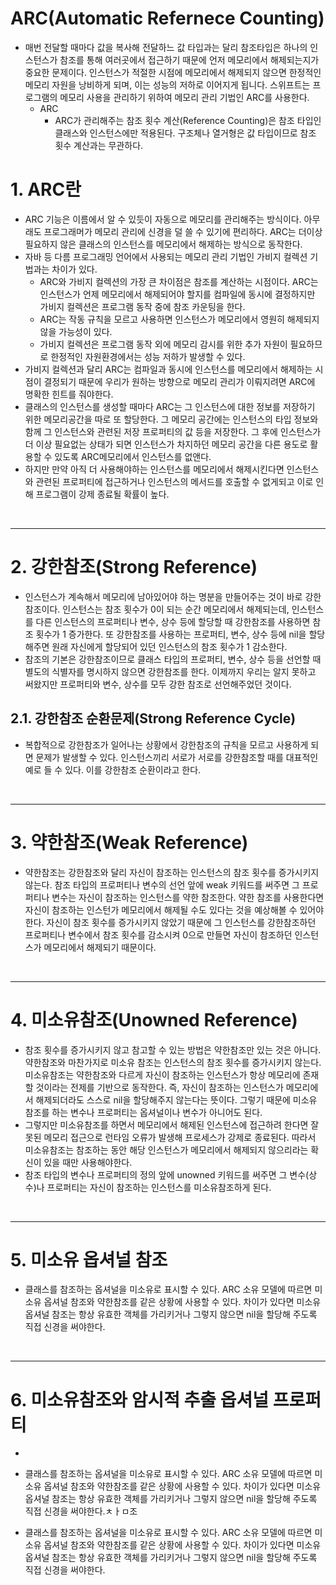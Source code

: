 # ARC(Automatic Refernece Counting)
- 매번 전달할 때마다 값을 복사해 전달하느 값 타입과는 달리 참조타입은 하나의 인스턴스가 참조를 통해 여러곳에서 접근하기 때문에 언저 메모리에서 해제되는지가 중요한 문제이다. 인스턴스가 적절한 시점에 메모리에서 해제되지 않으면 한정적인 메모리 자원을 낭비하게 되며, 이는 성능의 저하로 이어지게 됩니다. 스위프트는 프로그램의 메모리 사용을 관리하기 위하여 메모리 관리 기법인 ARC를 사용한다.
  - ARC
    - ARC가 관리해주는 참조 횟수 계산(Reference Counting)은 참조 타입인 클래스와 인스턴스에만 적용된다. 구조체나 열거형은 값 타입이므로 참조 횟수 계산과는 무관하다.

# 1. ARC란
- ARC 기능은 이름에서 알 수 있듯이 자동으로 메모리를 관리해주는 방식이다. 아무래도 프로그래머가 메모리 관리에 신경을 덜 쓸 수 있기에 편리하다. ARC는 더이상 필요하지 않은 클래스의 인스턴스를 메모리에서 해제하는 방식으로 동작한다.
- 자바 등 다름 프로그래밍 언어에서 사용되는 메모리 관리 기법인 가비지 컬렉션 기법과는 차이가 있다.
  - ARC와 가비지 컬렉션의 가장 큰 차이점은 참조를 계산하는 시점이다. ARC는 인스턴스가 언제 메모리에서 해제되어야 할지를 컴파일에 동시에 결정하지만 가비지 컬렉션은 프로그램 동작 중에 참조 카운팅을 한다.
  - ARC는 작동 규칙을 모르고 사용하면 인스턴스가 메모리에서 영원히 해제되지 않을 가능성이 있다.
  - 가비지 컬렉션은 프로그램 동작 외에 메모리 감시를 위한 추가 자원이 필요하므로 한정적인 자원환경에서는 성능 저하가 발생할 수 있다.
- 가비지 컬렉션과 달리 ARC는 컴파일과 동시에 인스턴스를 메모리에서 해제하는 시점이 결정되기 때문에 우리가 원하는 방향으로 메모리 관리가 이뤄지려면 ARC에 명확한 힌트를 줘야한다.
- 클래스의 인스턴스를 생성할 때마다 ARC는 그 인스턴스에 대한 정보를 저장하기 위한 메모리공간을 따로 또 할당한다. 그 메모리 공간에는 인스턴스의 타입 정보와 함께 그 인스턴스와 관련된 저장 프로퍼티의 값 등을 저장한다. 그 후에 인스턴스가 더 이상 필요없는 상태가 되면 인스턴스가 차지하던 메모리 공간을 다른 용도로 활용할 수 있도록 ARC메모리에서 인스턴스를 없앤다. 
- 하지만 만약 아직 더 사용해야하는 인스턴스를 메모리에서 해제시킨다면 인스턴스와 관련된 프로퍼티에 접근하거나 인스턴스의 메서드를 호출할 수 없게되고 이로 인해 프로그램이 강제 종료될 확률이 높다.

<br/>

------------
# 2. 강한참조(Strong Reference)
- 인스턴스가 계속해서 메모리에 남아있어야 하는 명분을 만들어주는 것이 바로 강한참조이다. 인스턴스는 참조 횟수가 0이 되는 순간 메모리에서 해제되는데, 인스턴스를 다른 인스턴스의 프로퍼티나 변수, 상수 등에 할당할 때 강한참조를 사용하면 참조 횟수가 1 증가한다. 또 강한참조를 사용하는 프로퍼티, 변수, 상수 등에 nil을 할당해주면 원래 자신에게 할당되어 있던 인스턴스의 참조 횟수가 1 감소한다.
- 참조의 기본은 강한참조이므로 클래스 타입의 프로퍼티, 변수, 상수 등을 선언할 때 별도의 식별자를 명시하지 않으면 강한참조를 한다. 이제까지 우리는 알지 못하고 써왔지만 프로퍼티와 변수, 상수를 모두 강한 참조로 선언해주었던 것이다. 

## 2.1. 강한참조 순환문제(Strong Reference Cycle)
- 복합적으로 강한참조가 일어나는 상황에서 강한참조의 규칙을 모르고 사용하게 되면 문제가 발생할 수 있다. 인스턴스끼리 서로가 서로를 강한참조할 때를 대표적인 예로 들 수 있다. 이를 강한참조 순환이라고 한다.

<br/>

------------

# 3. 약한참조(Weak Reference)
- 약한참조는 강한참조와 달리 자신이 참조하는 인스턴스의 참조 횟수를 증가시키지 않는다. 참조 타입의 프로퍼티나 변수의 선언 앞에 weak 키워드를 써주면 그 프로퍼티나 변수는 자신이 참조하는 인스턴스를 약한 참조한다. 약한 참조를 사용한다면 자신이 참조하는 인스턴가 메모리에서 해제될 수도 있다는 것을 예상해볼 수 있어야 한다. 자신이 참조 횟수를 증가시키지 않았기 때문에 그 인스턴스를 강한참조하던 프로퍼티나 변수에서 참조 횟수를 감소시켜 0으로 만들면 자신이 참조하던 인스턴스가 메모리에서 해제되기 때문이다.

<br/>

------------

# 4. 미소유참조(Unowned Reference)
- 참조 횟수를 증가시키지 않고 참고할 수 있는 방법은 약한참조만 있는 것은 아니다. 약한참조와 마찬가지로 미소유 참조는 인스턴스의 참조 횟수를 증가시키지 않는다. 미소유참조는 약한참조와 다르게 자신이 참조하는 인스턴스가 항상 메모리에 존재할 것이라는 전제를 기반으로 동작한다. 즉, 자신이 참조하는 인스턴스가 메모리에서 해제되더라도 스스로 nil을 할당해주지 않는다는 뜻이다. 그렇기 때문에 미소유 참조를 하는 변수나 프로퍼티는 옵셔널이나 변수가 아니어도 된다. 
- 그렇지만 미소유참조를 하면서 메모리에서 해제된 인스턴스에 접근하려 한다면 잘못된 메모리 접근으로 런타임 오류가 발생해 프로세스가 강제로 종료된다. 따라서 미소유참조는 참조하는 동안 해당 인스턴스가 메모리에서 해제되지 않으리라는 확신이 있을 때만 사용해야한다.
- 참조 타입의 변수나 프로퍼티의 정의 앞에 unowned 키워드를 써주면 그 변수(상수)나 프로퍼티는 자신이 참조하는 인스턴스를 미소유참조하게 된다.


<br/>

------------

# 5. 미소유 옵셔널 참조
- 클래스를 참조하는 옵셔널을 미소유로 표시할 수 있다. ARC 소유 모델에 따르면 미소유 옵셔널 참조와 약한참조를 같은 상황에 사용할 수 있다. 차이가 있다면 미소유 옵셔널 참조는 항상 유효한 객체를 가리키거나 그렇지 않으면 nil을 할당해 주도록 직접 신경을 써야한다.


<br/>

------------

# 6. 미소유참조와 암시적 추출 옵셔널 프로퍼티
-

- 클래스를 참조하는 옵셔널을 미소유로 표시할 수 있다. ARC 소유 모델에 따르면 미소유 옵셔널 참조와 약한참조를 같은 상황에 사용할 수 있다. 차이가 있다면 미소유 옵셔널 참조는 항상 유효한 객체를 가리키거나 그렇지 않으면 nil을 할당해 주도록 직접 신경을 써야한다.ㅊㅏㅁ조
- 클래스를 참조하는 옵셔널을 미소유로 표시할 수 있다. ARC 소유 모델에 따르면 미소유 옵셔널 참조와 약한참조를 같은 상황에 사용할 수 있다. 차이가 있다면 미소유 옵셔널 참조는 항상 유효한 객체를 가리키거나 그렇지 않으면 nil을 할당해 주도록 직접 신경을 써야한다.
